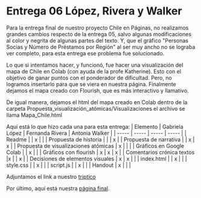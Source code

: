 # Entrega 06 López, Rivera y Walker

Para la entrega final de nuestro proyecto Chile en Páginas, no realizamos grandes cambios respecto de la entrega 05, salvo algunas modificaciones al color y negrita de algunas partes del texto. Y, que el gráfico "Personas Socias y Número de Préstamos por Región" al ser muy ancho no se lograba ver completo, para esta entrega ese problema fue solucionado. 

Lo que si intentamos hacer, y funcionó, fue hacer una visualización del mapa de Chile en Colab (con ayuda de la profe Katherine). Esto con el objetivo de ganar puntos con el ponderador de dificultad. Pero, no logramos insertarlo para que se viera en nuestra página. Finalmente dejamos el mapa creado con Flourish, que es más interactivo y llamativo. 

De igual manera, dejamos el html del mapa creado en Colab dentro de la carpeta Propuesta_visualización_atómicas/Visualizaciones el archivo se llama Mapa_Chile.html

Aquí está lo que hizo cada una para esta entrega:
| Elemento | Gabriela López | Fernanda Rivera | Antonia Walker |
| ----- | ----- | ----- | ----- |
| Readme  |   | x |   |
| Propuesta de historia |  |  | x |
| Propuesta de narrativa |  | x  | x |
| Propuesta de visualizaciones atómicas | x |  |  |
| Gráficos en Google Colab |  | x |  |
| Gráficos con flourish | x | x | x |
| Comentarios crónica textos |x |  | x |
| Decisiones de elementos visuales | x | x |  |
| index.html |  | x |  |
| style.css |  | x |  |
| script.js |  | x |  |
| Handout  | x |   |   |



Adjuntamos el link a nuestro [triptico](https://www.canva.com/design/DAGZANiqIz0/6_2c809HH4sTiqpUY_CM8g/edit)

Por último, aquí está nuestra [página final](https://fariver.github.io/Proyecto-Chile-en-Paginas/). 

